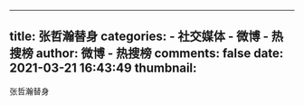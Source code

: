 
---
title: 张哲瀚替身
categories: 
    - 社交媒体
    - 微博 - 热搜榜
author: 微博 - 热搜榜
comments: false
date: 2021-03-21 16:43:49
thumbnail: 
---

<div>   
张哲瀚替身  
</div>
            